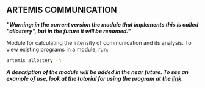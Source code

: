 ## ARTEMIS COMMUNICATION

***"Warning: in the current version the module that implements this is called "allostery", but in the future it will be renamed."***

Module for calculating the intensity of communication and its analysis. To view existing programs in a module, run:

```bash
artemis allostery -h
```

***A description of the module will be added in the near future. To see an example of use, look at the tutorial for using the program at the [link](https://nalsur-veallam.github.io/TestPages/tutorial.html).***
